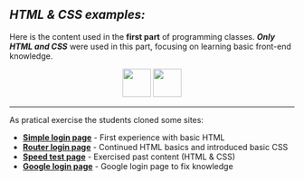 ## **_HTML & CSS examples:_**

Here is the content used in the **first part** of programming classes. **_Only HTML and CSS_** were used in this part, focusing on learning basic front-end knowledge.

<div align="center">
  <img width="50" src="https://cdn.jsdelivr.net/gh/devicons/devicon/icons/html5/html5-original.svg" />
  <img width="50" src="https://cdn.jsdelivr.net/gh/devicons/devicon/icons/css3/css3-original.svg" />
</div>

---

As pratical exercise the students cloned some sites:

- [**Simple login page**](https://dreisss.github.io/Iespes/Programming/HTML-CSS/class01/login-page/) - First experience with basic HTML
- [**Router login page**](https://dreisss.github.io/Iespes/Programming/HTML-CSS/class02/router-login/) - Continued HTML basics and introduced basic CSS
- [**Speed test page**](https://dreisss.github.io/Iespes/Programming/HTML-CSS/class03/speed-page/) - Exercised past content (HTML & CSS)
- [**Google login page**](https://dreisss.github.io/Iespes/Programming/HTML-CSS/class04/google-login/) - Google login page to fix knowledge
